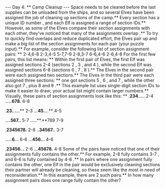 --- Day 4: ** Camp Cleanup ---
Space needs to be cleared before the last supplies can be unloaded from the ships, and so several Elves have been assigned the job of cleaning up sections of the camp.** Every section has a unique
ID number
, and each Elf is assigned a range of section IDs.**
However, as some of the Elves compare their section assignments with each other, they've noticed that many of the assignments
overlap
.** To try to quickly find overlaps and reduce duplicated effort, the Elves pair up and make a
big list of the section assignments for each pair
(your puzzle input).**
For example, consider the following list of section assignment pairs: **
2-4,6-8
2-3,4-5
5-7,7-9
2-8,3-7
6-6,4-6
2-6,4-8
For the first few pairs, this list means: **
Within the first pair of Elves, the first Elf was assigned sections
2-4
(sections
2
,
3
, and
4
), while the second Elf was assigned sections
6-8
(sections
6
,
7
,
8
).**
The Elves in the second pair were each assigned two sections.**
The Elves in the third pair were each assigned three sections: ** one got sections
5
,
6
, and
7
, while the other also got
7
, plus
8
and
9
.**
This example list uses single-digit section IDs to make it easier to draw; your actual list might contain larger numbers.** Visually, these pairs of section assignments look like this: **
.**234.**.**.**.**.**  2-4
.**.**.**.**.**678.**  6-8

.**23.**.**.**.**.**.**  2-3
.**.**.**45.**.**.**.**  4-5

.**.**.**.**567.**.**  5-7
.**.**.**.**.**.**789  7-9

.**2345678.**  2-8
.**.**34567.**.**  3-7

.**.**.**.**.**6.**.**.**  6-6
.**.**.**456.**.**.**  4-6

.**23456.**.**.**  2-6
.**.**.**45678.**  4-8
Some of the pairs have noticed that one of their assignments
fully contains
the other.** For example,
2-8
fully contains
3-7
, and
6-6
is fully contained by
4-6
.** In pairs where one assignment fully contains the other, one Elf in the pair would be exclusively cleaning sections their partner will already be cleaning, so these seem like the most in need of reconsideration.** In this example, there are
2
such pairs.**
In how many assignment pairs does one range fully contain the other?